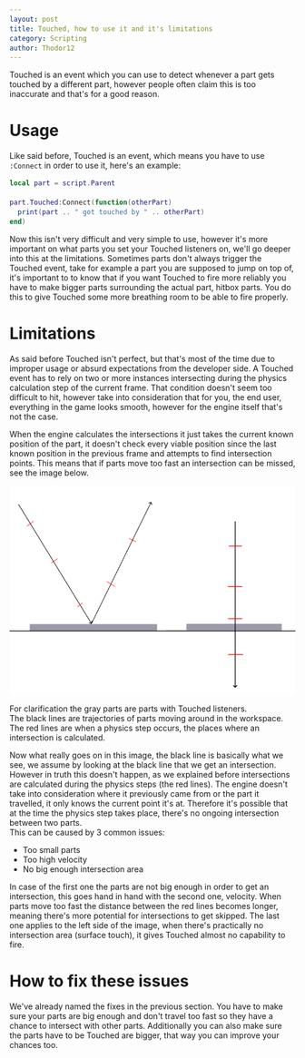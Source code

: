 ```yaml
---
layout: post
title: Touched, how to use it and it's limitations
category: Scripting
author: Thodor12
---
```


Touched is an event which you can use to detect whenever a part gets touched by a different part, however people often claim this is too inaccurate and that's for a good reason.

# Usage

Like said before, Touched is an event, which means you have to use `:Connect` in order to use it, here's an example:
```lua
local part = script.Parent

part.Touched:Connect(function(otherPart)
  print(part .. " got touched by " .. otherPart)
end)
```
Now this isn't very difficult and very simple to use, however it's more important on what parts you set your Touched listeners on, we'll go deeper into this at the limitations.
Sometimes parts don't always trigger the Touched event, take for example a part you are supposed to jump on top of,
it's important to to know that if you want Touched to fire more reliably you have to make bigger parts surrounding the actual part, hitbox parts.
You do this to give Touched some more breathing room to be able to fire properly.

# Limitations

As said before Touched isn't perfect, but that's most of the time due to improper usage or absurd expectations from the developer side.
A Touched event has to rely on two or more instances intersecting during the physics calculation step of the current frame.
That condition doesn't seem too difficult to hit, however take into consideration that for you, the end user, everything in the game looks smooth,
however for the engine itself that's not the case.

When the engine calculates the intersections it just takes the current known position of the part, it doesn't check every viable position since the last known position in the
previous frame and attempts to find intersection points.
This means that if parts move too fast an intersection can be missed, see the image below.

![When Touched fails](/assets/images/TouchedNonWorkingCases.png)

For clarification the gray parts are parts with Touched listeners.  
The black lines are trajectories of parts moving around in the workspace.
The red lines are when a physics step occurs, the places where an intersection is calculated.

Now what really goes on in this image, the black line is basically what we see, we assume by looking at the black line that we get an intersection.
However in truth this doesn't happen, as we explained before intersections are calculated during the physics steps (the red lines).
The engine doesn't take into consideration where it previously came from or the part it travelled, it only knows the current point it's at.
Therefore it's possible that at the time the physics step takes place, there's no ongoing intersection between two parts.  
This can be caused by 3 common issues:
 - Too small parts
 - Too high velocity
 - No big enough intersection area

In case of the first one the parts are not big enough in order to get an intersection, this goes hand in hand with the second one, velocity.
When parts move too fast the distance between the red lines becomes longer, meaning there's more potential for intersections to get skipped.
The last one applies to the left side of the image, when there's practically no intersection area (surface touch), it gives Touched almost no capability to fire.

# How to fix these issues
We've already named the fixes in the previous section. You have to make sure your parts are big enough and don't travel too fast so they have a chance to intersect with other parts.
Additionally you can also make sure the parts have to be Touched are bigger, that way you can improve your chances too.